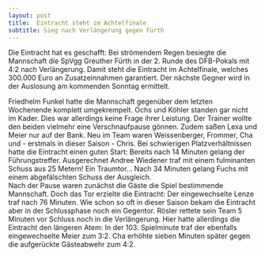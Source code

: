 ```yaml
---
layout: post
title:  Eintracht steht im Achtelfinale
subtitle: Sieg nach Verlängerung gegen Fürth
---
```


Die Eintracht hat es geschafft: Bei strömendem Regen besiegte die Mannschaft die SpVgg Greuther Fürth in der 2. Runde des DFB-Pokals mit 4:2 nach Verlängerung. Damit steht die Eintracht im Achtelfinale, welches 300.000 Euro an Zusatzeinnahmen garantiert. Der nächste Gegner wird in der Auslosung am kommenden Sonntag ermittelt.

Friedhelm Funkel hatte die Mannschaft gegenüber dem letzten Wochenende komplett umgekrempelt. Ochs und Köhler standen gar nicht im Kader. Dies war allerdings keine Frage ihrer Leistung. Der Trainer wollte den beiden vielmehr eine Verschnaufpause gönnen. Zudem saßen Lexa und Meier nur auf der Bank. Neu im Team waren Weissenberger, Frommer, Cha und - erstmals in dieser Saison - Chris. Bei schwierigen Platzverhältnissen hatte die Eintracht einen guten Start: Bereits nach 14 Minuten gelang der Führungstreffer. Ausgerechnet Andree Wiedener traf mit einem fulminanten Schuss aus 25 Metern! Ein Traumtor... Nach 34 Minuten gelang Fuchs mit einem abgefälschten Schuss der Ausgleich.  
Nach der Pause waren zunächst die Gäste die Spiel bestimmende Mannschaft. Doch das Tor erzielte die Eintracht: Der eingewechselte Lenze traf nach 76 Minuten. Wie schon so oft in dieser Saison bekam die Eintracht aber in der Schlussphase noch ein Gegentor. Rösler rettete sein Team 5 Minuten vor Schluss noch in die Verlängerung. Hier hatte allerdings die Eintracht den längeren Atem: In der 103. Spielminute traf der ebenfalls eingewechselte Meier zum 3:2. Cha erhöhte sieben Minuten später gegen die aufgerückte Gästeabwehr zum 4:2.
